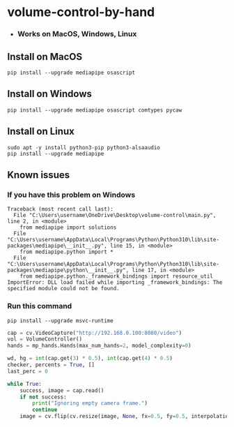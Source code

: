 # volume-control-by-hand
* ### Works on MacOS, Windows, Linux


## Install on MacOS
```
pip install --upgrade mediapipe osascript
```

## Install on Windows
```
pip install --upgrade mediapipe osascript comtypes pycaw
```

## Install on Linux
```
sudo apt -y install python3-pip python3-alsaaudio
pip install --upgrade mediapipe
```


## Known issues

### If you have this problem on Windows
```
Traceback (most recent call last):
  File "C:\Users\username\OneDrive\Desktop\volume-control\main.py", line 2, in <module>
    from mediapipe import solutions
  File "C:\Users\username\AppData\Local\Programs\Python\Python310\lib\site-packages\mediapipe\__init__.py", line 15, in <module>
    from mediapipe.python import *
  File "C:\Users\username\AppData\Local\Programs\Python\Python310\lib\site-packages\mediapipe\python\__init__.py", line 17, in <module>
    from mediapipe.python._framework_bindings import resource_util
ImportError: DLL load failed while importing _framework_bindings: The specified module could not be found.
```
### Run this command
```
pip install --upgrade msvc-runtime
```


```python
cap = cv.VideoCapture("http://192.168.0.100:8080/video")
vol = VolumeController()
hands = mp_hands.Hands(max_num_hands=2, model_complexity=0)

wd, hg = int(cap.get(3) * 0.5), int(cap.get(4) * 0.5)
checker, percents = True, []
last_perc = 0

while True:
    success, image = cap.read()
    if not success:
        print("Ignoring empty camera frame.")
        continue
    image = cv.flip(cv.resize(image, None, fx=0.5, fy=0.5, interpolation=cv.INTER_AREA), 1)
```
